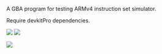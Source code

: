 A GBA program for testing ARMv4 instruction set simulator.


Require devkitPro dependencies.

![](https://raw.githubusercontent.com/toshirodesu/gba_armv4t_instruction_verification/main/doc/screenshot.png)
![](https://raw.githubusercontent.com/toshirodesu/gba_armv4t_instruction_verification/main/doc/screenshot2.png)

![](https://raw.githubusercontent.com/toshirodesu/gba_armv4t_instruction_verification/main/doc/addr_area.jpg)